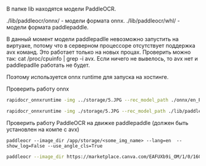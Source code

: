 В папке lib находятся модели PaddleOCR.

./lib/paddleocr/onnx/ - модели формата onnx.
./lib/paddleocr/whl/ - модели формата paddlepaddle.

В данный момент модели paddlepadlle невозможно запустить на виртуаке, 
потому что в серверном процессоре отсутствует поддержка avx команд. Это работает только на новых процах.
Проверить можно так: cat /proc/cpuinfo | grep -i avx.
Если ничего не вывелось, то avx нет и paddlepadlle работать не будет.

Поэтому используется onnx runtime для запуска на хостинге.

Проверить работу onnx 

```bash 
rapidocr_onnxruntime -img ../storage/5.JPG --rec_model_path ./onnx/en_PP-OCRv4_rec_infer.onnx
```
```bash 
rapidocr_onnxruntime -img ./storage/5.JPG --rec_model_path ./lib/paddleocr/onnx/en_PP-OCRv4_rec_infer.onnx
```

Проверить работу PaddleOCR на движке paddlepaddle (должен быть установлен на компе с avx)
```
paddleocr --image_dir /app/storage/<some_img_name> --lang=en  --show_log=False --use_angle_cls=True
```
```bash
paddleocr --image_dir https://marketplace.canva.com/EAFUXb9i_OM/1/0/1600w/canva-green-and-white-modern-business-card-rU-gq1vTReM.jpg --lang=en --use_angle_cls=true
```